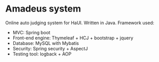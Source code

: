 # Amadeus system
Online auto judging system for HaUI.
Written in Java.
Framework used:
+ MVC: Spring boot
+ Front-end engine: Thymeleaf + HCJ + bootstrap + jquery
+ Database: MySQL with Mybatis
+ Security: Spring security + AspectJ
+ Testing tool: logback + AOP
